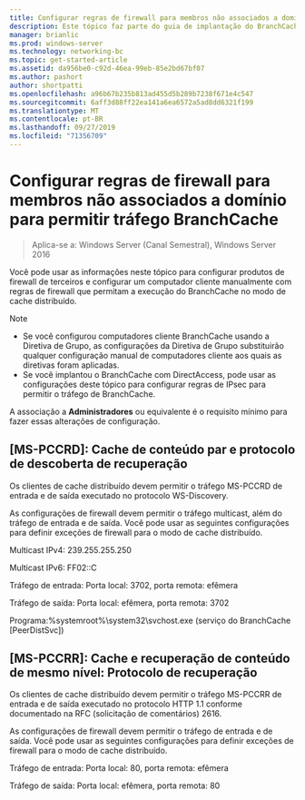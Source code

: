 ```yaml
---
title: Configurar regras de firewall para membros não associados a domínio para permitir tráfego BranchCache
description: Este tópico faz parte do guia de implantação do BranchCache para o Windows Server 2016, que demonstra como implantar o BranchCache em modos de cache distribuídos e hospedados para otimizar o uso de largura de banda WAN em filiais
manager: brianlic
ms.prod: windows-server
ms.technology: networking-bc
ms.topic: get-started-article
ms.assetid: da956be0-c92d-46ea-99eb-85e2bd67bf07
ms.author: pashort
author: shortpatti
ms.openlocfilehash: a96b67b235b813ad455d5b289b7238f671e4c547
ms.sourcegitcommit: 6aff3d88ff22ea141a6ea6572a5ad8dd6321f199
ms.translationtype: MT
ms.contentlocale: pt-BR
ms.lasthandoff: 09/27/2019
ms.locfileid: "71356709"
---
```

# <a name="configure-firewall-rules-for-non-domain-members-to-allow-branchcache-traffic"></a>Configurar regras de firewall para membros não associados a domínio para permitir tráfego BranchCache

>Aplica-se a: Windows Server (Canal Semestral), Windows Server 2016

Você pode usar as informações neste tópico para configurar produtos de firewall de terceiros e configurar um computador cliente manualmente com regras de firewall que permitam a execução do BranchCache no modo de cache distribuído.  
  
> [!NOTE]  
> -   Se você configurou computadores cliente BranchCache usando a Diretiva de Grupo, as configurações da Diretiva de Grupo substituirão qualquer configuração manual de computadores cliente aos quais as diretivas foram aplicadas.  
> -   Se você implantou o BranchCache com DirectAccess, pode usar as configurações deste tópico para configurar regras de IPsec para permitir o tráfego de BranchCache.  
  
A associação a **Administradores** ou equivalente é o requisito mínimo para fazer essas alterações de configuração.  
  
## <a name="ms-pccrd-peer-content-caching-and-retrieval-discovery-protocol"></a>[MS-PCCRD]: Cache de conteúdo par e protocolo de descoberta de recuperação  
Os clientes de cache distribuído devem permitir o tráfego MS-PCCRD de entrada e de saída executado no protocolo WS-Discovery.  
  
As configurações de firewall devem permitir o tráfego multicast, além do tráfego de entrada e de saída. Você pode usar as seguintes configurações para definir exceções de firewall para o modo de cache distribuído.  
  
Multicast IPv4: 239.255.255.250  
  
Multicast IPv6: FF02::C  
  
Tráfego de entrada: Porta local: 3702, porta remota: efêmera  
  
Tráfego de saída: Porta local: efêmera, porta remota: 3702  
  
Programa:%systemroot%\system32\svchost.exe (serviço do BranchCache [PeerDistSvc])  
  
## <a name="ms-pccrr-peer-content-caching-and-retrieval-retrieval-protocol"></a>[MS-PCCRR]: Cache e recuperação de conteúdo de mesmo nível: Protocolo de recuperação  
Os clientes de cache distribuído devem permitir o tráfego MS-PCCRR de entrada e de saída executado no protocolo HTTP 1.1 conforme documentado na RFC (solicitação de comentários) 2616.  
  
As configurações de firewall devem permitir o tráfego de entrada e de saída. Você pode usar as seguintes configurações para definir exceções de firewall para o modo de cache distribuído.  
  
Tráfego de entrada: Porta local: 80, porta remota: efêmera  
  
Tráfego de saída: Porta local: efêmera, porta remota: 80  
  


